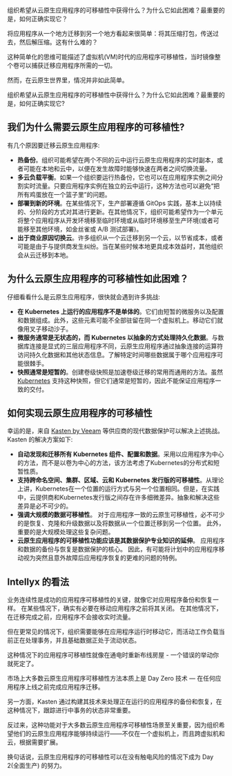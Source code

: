 <!--
# 实现云原生应用程序可移植性的梦想
Realizing the Dream of Cloud Native Application Portability
https://thenewstack.io/realizing-the-dream-of-cloud-native-application-portability/ 
https://cdn.thenewstack.io/media/2022/12/d84e45cc-matt-gross-z9e3d69xxwk-unsplash-1024x576.jpg
Image via Unsplash.
-->

组织希望从云原生应用程序的可移植性中获得什么？为什么它如此困难？最重要的是，如何正确实现它？

将应用程序从一个地方迁移到另一个地方看起来很简单：将其压缩打包，传送过去，然后解压缩。这有什么难的？

这种简单化的思维可能描述了虚拟机(VM)时代的应用程序可移植性，当时镜像整个卷可以捕获迁移应用程序所需的一切。

然而，在云原生世界里，情况并非如此简单。

组织希望从云原生应用程序的可移植性中获得什么？为什么它如此困难？最重要的是，如何正确实现它?

## 我们为什么需要云原生应用程序的可移植性?

有几个原因要迁移云原生应用程序:

- **热备份**。组织可能希望在两个不同的云中运行云原生应用程序的实时副本，或者可能在本地和云中，以便在发生故障时能够快速在两者之间切换流量。
- **多云负载平衡**。如果一个组织要运行热备份，它也可以在应用程序实例之间分割实时流量。只要应用程序实例在独立的云中运行，这种方法也可以避免“把所有鸡蛋放在一个篮子里”的问题。
- **部署到新的环境**。在某些情况下，生产部署遵循 GitOps 实践，基本上以持续的、分阶段的方式对其进行更新。在其他情况下，组织可能希望作为一个单元将整个应用程序从开发环境移至临时环境或从临时环境移至生产环境(或者可能移至其他环境，如金丝雀或 A/B 测试部署)。
- **出于商业原因切换云**。许多组织从一个云迁移到另一个云，以节省成本，或者可能是由于与提供商发生纠纷。当在某些时候本地更具成本效益时，其他组织会从云迁移到本地。

## 为什么云原生应用程序的可移植性如此困难？

仔细看看什么是云原生应用程序，很快就会遇到许多挑战:

- **在 Kubernetes 上运行的应用程序不是单体的**。它们由短暂的微服务以及配置和数据组成。此外，这些元素可能不全部驻留在同一个虚拟机上。移动它们就像用叉子移动沙子。
- **微服务通常是无状态的，而 Kubernetes 以抽象的方式处理持久化数据**。与数据库连接是显式的三层应用程序不同，云原生应用程序通过抽象连接的运算符访问持久化数据和其他状态信息。了解特定时间哪些数据属于哪个应用程序可能很棘手。
- **快照通常是短暂的**。创建卷级快照是加速卷级迁移的常用而通用的方法。虽然 [Kubernetes](https://thenewstack.io/docker-versus-kubernetes-start-here/) 支持这种快照，但它们通常是短暂的，因此不能保证应用程序一致的交付。

## 如何实现云原生应用程序的可移植性

幸运的是，来自 [Kasten by Veeam](https://www.kasten.io/?utm_content=inline-mention) 等供应商的现代数据保护可以解决上述挑战。Kasten 的解决方案如下:

- **自动发现和迁移所有 Kubernetes 组件、配置和数据**。采用以应用程序为中心的方法，而不是以卷为中心的方法，该方法考虑了Kubernetes的分布式和短暂性质。
- **支持跨命名空间、集群、区域、云和 Kubernetes 发行版的可移植性**。从理论上讲，Kubernetes在一个位置的运行方式与另一个位置相同。但是，在实践中，云提供商和Kubernetes发行版之间存在许多细微差异。抽象和解决这些差异是必不可少的。
- **强调大规模的数据可移植性**。 对于应用程序一致的云原生可移植性，必不可少的是恢复、克隆和升级数据以及将数据从一个位置迁移到另一个位置。 此外，重要的是大规模处理这些复杂问题。
- **云原生应用程序的可移植性功能应该是其数据保护专业知识的延伸**。 应用程序和数据的备份与恢复是数据保护的核心。 因此，有可能将计划中的应用程序移动视为突然且意外故障后应用程序恢复的更难的问题的特例。

## Intellyx 的看法

业务连续性是成功的应用程序可移植性的关键，就像它对应用程序备份和恢复一样。 在某些情况下，确实有必要在移动应用程序之前将其关闭。 在其他情况下，在迁移完成之前，应用程序不会接收实时流量。

但在更常见的情况下，组织需要能够在应用程序运行时移动它，而活动工作负载当前正在处理事务，并且基础数据正处于流动状态。

这种情况下的应用程序可移植性就像在通电时重新布线房屋 - 一个错误的举动你就死定了。

市场上大多数云原生应用程序可移植性方法本质上是 Day Zero 技术 — 在任何应用程序上线之前完成应用程序迁移。

另一方面，Kasten 通过构建其技术来处理正在运行的应用程序的备份和恢复，在这种情况下，跟踪进行中事务的状态非常重要。

反过来，这种功能对于大多数云原生应用程序可移植性场景至关重要，因为组织希望他们的云原生应用程序能够持续运行——不仅在一个虚拟机上，而且跨虚拟机和云，根据需要扩展。

换句话说，云原生应用程序的可移植性可以在没有触电风险的情况下成为 Day 2(全面生产) 的努力。
